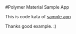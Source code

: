 
#Polymer Material Sample App

This is code kata of [sample app](http://k33g.github.io/2014/08/09/POLYMER-MOB-PAPER.html)

Thanks good example. :)

